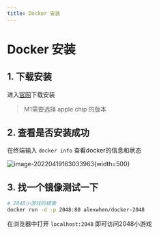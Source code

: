 ```yaml
---
title: Docker 安装
---
```


# Docker 安装

## 1. 下载安装

进入[官网](https://docs.docker.com/desktop/mac/install/)下载安装

> M1需要选择 apple chip 的版本

## 2. 查看是否安装成功

在终端输入 `docker info` 查看docker的信息和状态

![image-20220419163033963](https://zhuye-1308301598.file.myqcloud.com/markdown/image-20220419163033963.png){width=500}

## 3. 找一个镜像测试一下

```bash
# 2048小游戏的镜像
docker run -d -p 2048:80 alexwhen/docker-2048
```

在浏览器中打开 `localhost:2048` 即可访问2048小游戏